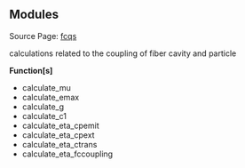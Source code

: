 ## Modules

<!-- tabs:start -->

<!-- tab:fcqs -->

Source Page: [fcqs](extension/fcqs.md)

calculations related to the coupling of fiber cavity and particle

**Function[s]**

- <a class="module-object-refer-to" module="extension/fcqs">calculate_mu</a>
- <a class="module-object-refer-to" module="extension/fcqs">calculate_emax</a>
- <a class="module-object-refer-to" module="extension/fcqs">calculate_g</a>
- <a class="module-object-refer-to" module="extension/fcqs">calculate_c1</a>
- <a class="module-object-refer-to" module="extension/fcqs">calculate_eta_cpemit</a>
- <a class="module-object-refer-to" module="extension/fcqs">calculate_eta_cpext</a>
- <a class="module-object-refer-to" module="extension/fcqs">calculate_eta_ctrans</a>
- <a class="module-object-refer-to" module="extension/fcqs">calculate_eta_fccoupling</a>

<!-- tabs:end -->

